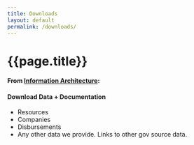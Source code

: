 ```yaml
---
title: Downloads
layout: default
permalink: /downloads/
---
```



<div class="container-outer container-padded">

  <h1>{{page.title}}</h1>
  <h4>From <a href="https://github.com/18F/doi-extractives-data/wiki/Information-Architecture">Information Architecture</a>:</h4>
  <h4>
		Download Data + Documentation
  </h4>
  <ul class="list-bullet">
  	<li>Resources</li>
  	<li>Companies</li>
		<li>Disbursements</li>
		<li>Any other data we provide. Links to other gov source data.</li>
  </ul>
</div>





